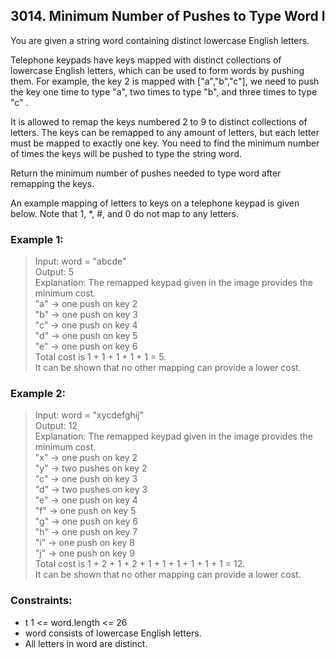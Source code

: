 ## 3014. Minimum Number of Pushes to Type Word I

You are given a string word containing distinct lowercase English letters.

Telephone keypads have keys mapped with distinct collections of lowercase English letters, which can be used to form words by pushing them. For example, the key 2 is mapped with ["a","b","c"], we need to push the key one time to type "a", two times to type "b", and three times to type "c" .

It is allowed to remap the keys numbered 2 to 9 to distinct collections of letters. The keys can be remapped to any amount of letters, but each letter must be mapped to exactly one key. You need to find the minimum number of times the keys will be pushed to type the string word.

Return the minimum number of pushes needed to type word after remapping the keys.

An example mapping of letters to keys on a telephone keypad is given below. Note that 1, *, #, and 0 do not map to any letters.

### Example 1:

> Input: word = "abcde"<br/>
> Output: 5<br/>
> Explanation: The remapped keypad given in the image provides the minimum cost.<br/>
> "a" -> one push on key 2<br/>
> "b" -> one push on key 3<br/>
> "c" -> one push on key 4<br/>
> "d" -> one push on key 5<br/>
> "e" -> one push on key 6<br/>
> Total cost is 1 + 1 + 1 + 1 + 1 = 5.<br/>
> It can be shown that no other mapping can provide a lower cost.

### Example 2:

> Input: word = "xycdefghij"<br/>
> Output: 12<br/>
> Explanation: The remapped keypad given in the image provides the minimum cost.<br/>
> "x" -> one push on key 2<br/>
> "y" -> two pushes on key 2<br/>
> "c" -> one push on key 3<br/>
> "d" -> two pushes on key 3<br/>
> "e" -> one push on key 4<br/>
> "f" -> one push on key 5<br/>
> "g" -> one push on key 6<br/>
> "h" -> one push on key 7<br/>
> "i" -> one push on key 8<br/>
> "j" -> one push on key 9<br/>
> Total cost is 1 + 2 + 1 + 2 + 1 + 1 + 1 + 1 + 1 + 1 = 12.<br/>
> It can be shown that no other mapping can provide a lower cost.
 

### Constraints:

- t 1 <= word.length <= 26
- word consists of lowercase English letters.
- All letters in word are distinct.